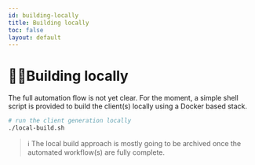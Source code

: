 ```yaml
---
id: building-locally
title: Building locally
toc: false
layout: default
---
```


# 👩‍💻Building locally

The full automation flow is not yet clear. For the moment, a simple shell script is provided to
build the client(s) locally using a Docker based stack.

```bash
# run the client generation locally
./local-build.sh
```

> ℹ️ The local build approach is mostly going to be archived once the automated workflow(s) are fully complete.

